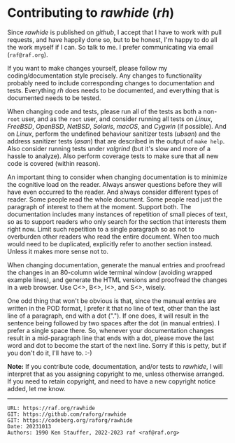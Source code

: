 # Contributing to *rawhide* (*rh*)

Since *rawhide* is published on *github*, I accept that I have to work with
pull requests, and have happily done so, but to be honest, I'm happy to do
all the work myself if I can. So talk to me. I prefer communicating via
email (`raf@raf.org`).

If you want to make changes yourself, please follow my coding/documentation
style precisely. Any changes to functionality probably need to include
corresponding changes to documentation and tests. Everything *rh* does needs
to be documented, and everything that is documented needs to be tested.

When changing code and tests, please run all of the tests as both a
non-`root` user, and as the `root` user, and consider running all tests on
*Linux*, *FreeBSD*, *OpenBSD*, *NetBSD*, *Solaris*, *macOS*, and
*Cygwin* (if possible). And on *Linux*, perform the undefined behaviour
sanitizer tests (*ubsan*) and the address sanitizer tests (*asan*) that are
described in the output of `make help`. Also consider running tests under
*valgrind* (but it's slow and more of a hassle to analyze). Also perform
coverage tests to make sure that all new code is covered (within reason).

An important thing to consider when changing documentation is to minimize
the cognitive load on the reader. Always answer questions before they will
have even occurred to the reader. And always consider different types of
reader. Some people read the whole document. Some people read just the
paragraph of interest to them at the moment. Support both. The documentation
includes many instances of repetition of small pieces of text, so as to
support readers who only search for the section that interests them right
now. Limit such repetition to a single paragraph so as not to overburden
other readers who read the entire document. When too much would need to be
duplicated, explicitly refer to another section instead. Unless it makes
more sense not to.

When changing documentation, generate the manual entries and proofread the
changes in an 80-column wide terminal window (avoiding wrapped example
lines), and generate the HTML versions and proofread the changes in a web
browser. Use C<>, B<>, I<>, and S<>, wisely.

One odd thing that won't be obvious is that, since the manual entries are
written in the POD format, I prefer it that no line of text, other than the
last line of a paragraph, end with a dot ("."). If one does, it will result
in the sentence being followed by two spaces after the dot (in manual
entries). I prefer a single space there. So, whenever your documentation
changes result in a mid-paragraph line that ends with a dot, please move the
last word and dot to become the start of the next line. Sorry if this is
petty, but if you don't do it, I'll have to. :-)

**Note:** If you contribute code, documentation, and/or tests to *rawhide*,
I will interpret that as you assigning copyright to me, unless otherwise
arranged. If you need to retain copyright, and need to have a new copyright
notice added, let me know.

--------------------------------------------------------------------------------

    URL: https://raf.org/rawhide
    GIT: https://github.com/raforg/rawhide
    GIT: https://codeberg.org/raforg/rawhide
    Date: 20231013
    Authors: 1990 Ken Stauffer, 2022-2023 raf <raf@raf.org>

